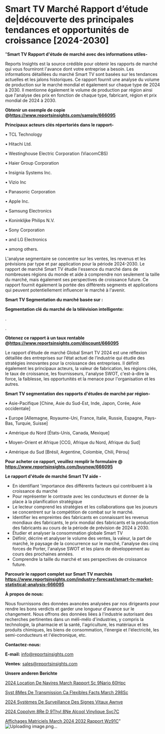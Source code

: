 # Smart TV Marché Rapport d’étude de|découverte des principales tendances et opportunités de croissance [2024-2030]

"<strong>Smart TV Rapport d'étude de marché avec des informations utiles-</strong>

Reports Insights est la source crédible pour obtenir les rapports de marché qui vous fourniront l'avance dont votre entreprise a besoin. Les informations détaillées du marché Smart TV sont basées sur les tendances actuelles et les jalons historiques. Ce rapport fournit une analyse du volume de production sur le marché mondial et également sur chaque type de 2024 à 2030. Il mentionne également le volume de production par région ainsi que l'analyse des prix en fonction de chaque type, fabricant, région et prix mondial de 2024 à 2030.

<strong><b>Obtenir un exemple de copie @</b></strong><a href=https://www.reportsinsights.com/sample/666095><strong><b>https://www.reportsinsights.com/sample/666095</b></strong></a>

<b>Principaux acteurs clés répertoriés dans le rapport-</b>

<b> </b>• TCL Technology

• Hitachi Ltd.

• Westinghouse Electric Corporation (ViacomCBS)

• Haier Group Corporation

• Insignia Systems Inc.

• Vizio Inc

• Panasonic Corporation

• Apple Inc.

• Samsung Electronics

• Koninklijke Philips N.V.

• Sony Corporation

• and LG Electronics

• among others.

L'analyse segmentaire se concentre sur les ventes, les revenus et les prévisions par type et par application pour la période 2024-2030. Le rapport de marché Smart TV étudie l'essence du marché dans de nombreuses régions du monde et aide à comprendre non seulement la taille du marché, mais également ses perspectives de croissance future. Ce rapport fournit également la portée des différents segments et applications qui peuvent potentiellement influencer le marché à l'avenir.

<strong>Smart TV Segmentation du marché basée sur :</strong>

<strong> Segmentation clé du marché de la télévision intelligente: </strong>

.

.

<strong><b>Obtenez ce rapport à un taux rentable @</b></strong><a href=https://www.reportsinsights.com/discount/666095><strong><b>https://www.reportsinsights.com/discount/666095</b></strong></a>

Le rapport d’étude de marché Global Smart TV 2024 est une réflexion détaillée des entreprises sur l’état actuel de l’industrie qui étudie des stratégies innovantes pour la croissance des entreprises. Il définit également les principaux acteurs, la valeur de fabrication, les régions clés, le taux de croissance, les fournisseurs, l'analyse SWOT, c'est-à-dire la force, la faiblesse, les opportunités et la menace pour l'organisation et les autres.

<strong>Smart TV segmentation des rapports d'études de marché par région-</strong>

• Asie-Pacifique [Chine, Asie du Sud-Est, Inde, Japon, Corée, Asie occidentale]

• Europe [Allemagne, Royaume-Uni, France, Italie, Russie, Espagne, Pays-Bas, Turquie, Suisse]

• Amérique du Nord [États-Unis, Canada, Mexique]

• Moyen-Orient et Afrique [CCG, Afrique du Nord, Afrique du Sud]

• Amérique du Sud [Brésil, Argentine, Colombie, Chili, Pérou]

<strong>Pour acheter ce rapport, veuillez remplir le formulaire @   <a href=https://www.reportsinsights.com/buynow/666095>https://www.reportsinsights.com/buynow/666095</a></strong>

<strong>Le rapport d'étude de marché Smart TV aide -</strong>
<ul>
  <li>En identifiant 'importance des différents facteurs qui contribuent à la croissance du marché</li>
  <li>Pour représenter le contraste avec les conducteurs et donner de la place à la planification stratégique</li>
  <li>Le lecteur comprend les stratégies et les collaborations que les joueurs se concentrent sur la compétition de combat sur le marché.</li>
  <li>Identifier les empreintes des fabricants en connaissant les revenus mondiaux des fabricants, le prix mondial des fabricants et la production des fabricants au cours de la période de prévision de 2024 à 2030.</li>
  <li>Étudier et analyser la consommation globale Smart TV</li>
  <li>Définir, décrire et analyser le volume des ventes, la valeur, la part de marché, le paysage de la concurrence sur le marché, l'analyse des cinq forces de Porter, l'analyse SWOT et les plans de développement au cours des prochaines années.</li>
  <li>Comprendre la taille du marché et ses perspectives de croissance future.</li>
</ul>

<strong>Parcourir le rapport complet sur Smart TV marchés <a href=https://www.reportsinsights.com/industry-forecast/smart-tv-market-statistical-analysis-666095>https://www.reportsinsights.com/industry-forecast/smart-tv-market-statistical-analysis-666095</a></strong>

<strong>À propos de nous:</strong>

Nous fournissons des données avancées analysées par nos dirigeants pour rendre les bons verdicts et garder une longueur d'avance sur le changement. Nous offrons des données liées à l'industrie autorisant des recherches pertinentes dans un méli-mélo d'industries, y compris la technologie, la pharmacie et la santé, l'agriculture, les matériaux et les produits chimiques, les biens de consommation, l'énergie et l'électricité, les semi-conducteurs et l'électronique, etc.

<strong>Contactez-nous:</strong>

<strong>E-mail:</strong> <a href=mailto:info@reportsinsights.com>info@reportsinsights.com</a>

<strong>Ventes</strong>: <a href=mailto:sales@reportsinsights.com>sales@reportsinsights.com</a>

<strong>Unsere anderen Berichte</strong>

<a href=https://www.linkedin.com/pulse/2024-location-de-navires-march%C3%A9-rapport-sc%C3%A9nario-60hpc/>2024 Location De Navires March Rapport Sc 9Nario 60Hpc</a>

<a href=https://www.linkedin.com/pulse/syst%C3%A8mes-de-transmission-ca-flexibles-facts-march%C3%A9-298sc/>Syst 8Mes De Transmission Ca Flexibles Facts March 298Sc</a>

<a href=https://www.linkedin.com/pulse/2024-systèmes-de-surveillance-des-signes-vitaux-awnve/>2024 Systèmes De Surveillance Des Signes Vitaux Awnve</a>

<a href=https://www.linkedin.com/pulse/2024-copolym%C3%A8re-d%C3%A9thyl%C3%A8ne-alcool-vinylique-svc7c/>2024 Copolym 8Re D 9Thyl 8Ne Alcool Vinylique Svc7C</a>

<a href=https://www.linkedin.com/pulse/affichages-matriciels-march%C3%A9-2024-2032-rapport-wz91c/>Affichages Matriciels March 2024 2032 Rapport Wz91C</a>"
![Uploading image.png…]()
